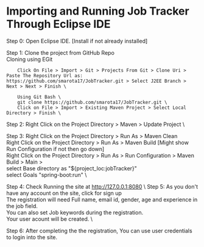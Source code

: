 # Importing and Running Job Tracker Through Eclipse IDE

Step 0: Open Eclipse IDE. [Install if not already installed]

Step 1: Clone the project from GitHub Repo \
        Cloning using EGit

        Click On File > Import > Git > Projects From Git > Clone Uri > Paste The Repository Url as: https://github.com/smarota17/JobTracker.git > Select J2EE Branch > Next > Next > Finish \

        Using Git Bash \
        git clone https://github.com/smarota17/JobTracker.git \
        Click on File > Import > Existing Maven Project > Select Local Directory > Finish \

Step 2: Right Click on the Project Directory > Maven > Update Project \

Step 3: Right Click on the Project Directory > Run As > Maven Clean \
        Right Click on the Project Directory > Run As > Maven Build [Might show Run Configuration if not then go down] \
        Right Click on the Project Directory > Run As > Run Configuration > Maven Build > Main > \
        select Base directory as "${project_loc:jobTracker}" \
        select Goals "spring-boot:run" \

Step 4: Check Running the site at http://127.0.0.1:8080 \ 
Step 5: As you don't have any account on the site, click for sign up \
        The registration will need Full name, email id, gender, age and experience in the job field. \
        You can also set Job keywords during the registration. \
        Your user acount will be created. \

Step 6: After completing the the registration, You can use user credentials to login into the site.

        

